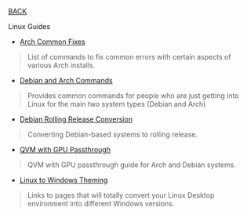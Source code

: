 
[BACK](..)

Linux Guides

- [Arch Common Fixes](./arch-common-fixes)
> List of commands to fix common errors with certain aspects of various Arch installs.
- [Debian and Arch Commands](./debian-arch-commands)
> Provides common commands for people who are just getting into Linux for the main two system types (Debian and Arch)
- [Debian Rolling Release Conversion](./debian-rolling-release)
> Converting Debian-based systems to rolling release.
- [QVM with GPU Passthrough](./qvm-with-gpu)
> QVM with GPU passthrough guide for Arch and Debian systems.
- [Linux to Windows Theming](./linux-windows-themes)
> Links to pages that will totally convert your Linux Desktop environment into different Windows versions.